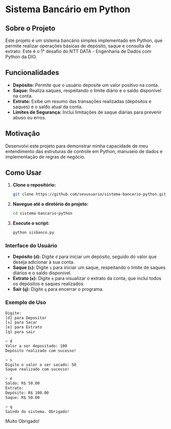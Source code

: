 # Sistema Bancário em Python

## Sobre o Projeto

Este projeto é um sistema bancário simples implementado em Python, que permite realizar operações básicas de depósito, saque e consulta de extrato. Este é o 1° desafio do NTT DATA - Engenharia de Dados com Python da DIO.

## Funcionalidades

- **Depósito:** Permite que o usuário deposite um valor positivo na conta.
- **Saque:** Realiza saques, respeitando o limite diário e o saldo disponível na conta.
- **Extrato:** Exibe um resumo das transações realizadas (depósitos e saques) e o saldo atual da conta.
- **Limites de Segurança:** Inclui limitações de saque diárias para prevenir abuso ou erros.

## Motivação

Desenvolvi este projeto para demonstrar minha capacidade de meu entendimento das estruturas de controle em Python, manuseio de dados e implementação de regras de negócio.

## Como Usar

1. **Clone o repositório:**
   ```bash
   git clone https://github.com/seuusuario/sistema-bancario-python.git
   ```
2. **Navegue até o diretório do projeto:**
   ```bash
   cd sistema-bancario-python
   ```
3. **Execute o script:**
   ```bash
   python sisbanco.py
   ```

### Interface do Usuário

- **Depósito (`d`):** Digite `d` para iniciar um depósito, seguido do valor que deseja adicionar à sua conta.
- **Saque (`s`):** Digite `s` para iniciar um saque, respeitando o limite de saques diários e o saldo disponível.
- **Extrato (`e`):** Digite `e` para visualizar o extrato da conta, que inclui todos os depósitos e saques realizados.
- **Sair (`q`):** Digite `q` para encerrar o programa.

### Exemplo de Uso

```bash
Digite:
[d] para Depositar
[s] para Sacar
[e] para Extrato
[q] para sair

> d
Valor a ser depositado: 100
Depósito realizado com sucesso!

> s
Digite o valor a ser sacado: 50
Saque realizado com sucesso!

> e
Saldo: R$ 50.00
Extrato:
Depósito: R$ 100.00
Saque: R$ 50.00

> q
Saindo do sistema. Obrigado!
```

Muito Obrigado!

